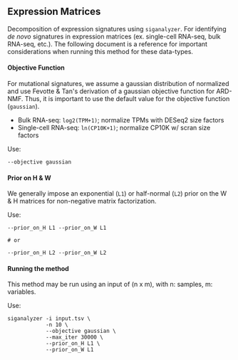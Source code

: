 ## Expression Matrices

Decomposition of expression signatures using  `siganalyzer`. For identifying _de novo_ signatures in expression matrices (ex. single-cell RNA-seq, bulk RNA-seq, etc.). The following document is a reference for important considerations when running this method for these data-types.

#### Objective Function
For mutational signatures, we assume a gaussian distribution of normalized and use Fevotte & Tan's derivation of a gaussian objective function for ARD-NMF. Thus, it is important to use the default value for the objective function (`gaussian`).
* Bulk RNA-seq: `log2(TPM+1)`; normalize TPMs with DESeq2 size factors
* Single-cell RNA-seq: `ln(CP10K+1)`; normalize CP10K w/ scran size factors

Use:
```{bash}
--objective gaussian
```

#### Prior on H & W
We generally impose an exponential (`L1`) or half-normal (`L2`) prior on the W & H matrices for non-negative matrix factorization.

Use:
```{bash}
--prior_on_H L1 --prior_on_W L1

# or

--prior_on_H L2 --prior_on_W L2
```

#### Running the method
This method may be run using an input of (n x m), with n: samples, m: variables.

Use:
```
siganalyzer -i input.tsv \
            -n 10 \
            --objective gaussian \
            --max_iter 30000 \
            --prior_on_H L1 \
            --prior_on_W L1
```
